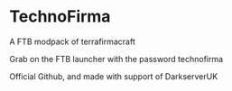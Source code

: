 TechnoFirma
===========
A FTB modpack of terrafirmacraft

Grab on the FTB launcher with the password technofirma

Official Github, and made with support of DarkserverUK